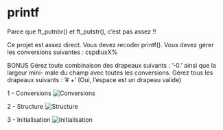 # printf

Parce que ft_putnbr() et ft_putstr(), c’est pas assez !!

Ce projet est assez direct. Vous devez recoder printf().
Vous devez gérer les conversions suivantes : cspdiuxX%

BONUS
Gérez toute combinaison des drapeaux suivants : ’-0.’ ainsi que la largeur mini-
male du champ avec toutes les conversions.
Gérez tous les drapeaux suivants : ’# +’ (Oui, l’espace est un drapeau valide)

1 - Conversions
![Conversions](https://user-images.githubusercontent.com/124174795/222455177-d2a168ee-5872-49d5-8c09-2cbb25f4e3da.png)

2 - Structure
![Structure](https://user-images.githubusercontent.com/124174795/222455421-04a687cd-b3e4-4910-8de6-ca0fada11c74.png)

3 - Initialisation
![Initialisation](https://user-images.githubusercontent.com/124174795/222455778-538b46e5-f205-4e09-8c30-f10cb2ea70ac.png)

